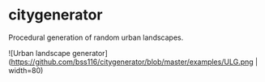 # citygenerator
Procedural generation of random urban landscapes.

![Urban landscape generator](https://github.com/bss116/citygenerator/blob/master/examples/ULG.png  | width=80)
